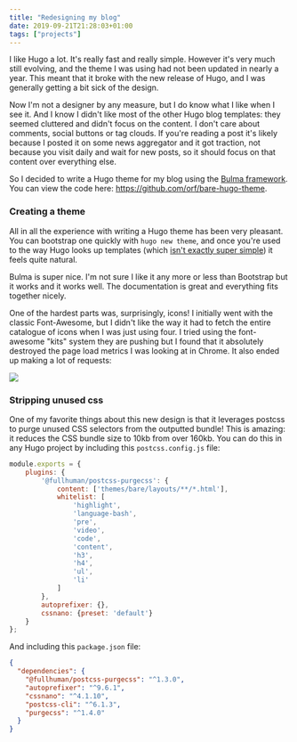 ```yaml
---
title: "Redesigning my blog"
date: 2019-09-21T21:28:03+01:00
tags: ["projects"]
---
```


I like Hugo a lot. It's really fast and really simple. However it's very much still evolving, and 
the theme I was using had not been updated in nearly a year. This meant that it broke with the new release of 
Hugo, and I was generally getting a bit sick of the design.

Now I'm not a designer by any measure, but I do know what I like when I see it. And I know I didn't like most of the
other Hugo blog templates: they seemed cluttered and didn't focus on the content. I don't care about comments, social 
buttons or tag clouds. If you're reading a post it's likely because I posted it on some news aggregator and it got 
traction, not because you visit daily and wait for new posts, so it should focus on that content over everything else.

So I decided to write a Hugo theme for my blog using the [Bulma framework](https://bulma.io/). You can view the code 
here: https://github.com/orf/bare-hugo-theme.

### Creating a theme

All in all the experience with writing a Hugo theme has been very pleasant. You can bootstrap one quickly with 
`hugo new theme`, and once you're used to the way Hugo looks up templates 
(which [isn't exactly super simple](https://gohugo.io/templates/lookup-order/#)) it feels quite natural.

Bulma is super nice. I'm not sure I like it any more or less than Bootstrap but it works and it works well. The 
documentation is great and everything fits together nicely.

One of the hardest parts was, surprisingly, icons! I initially went with the classic Font-Awesome, but I didn't like 
the way it had to fetch the entire catalogue of icons when I was just using four. I tried using the font-awesome "kits" 
system they are pushing but I found that it absolutely destroyed the page load metrics I was looking at in Chrome. It 
also ended up making a lot of requests:

![](screenshot.png)

### Stripping unused css

One of my favorite things about this new design is that it leverages postcss to purge unused CSS selectors from the 
outputted bundle! This is amazing: it reduces the CSS bundle size to 10kb from over 160kb. You can do this in any 
Hugo project by including this `postcss.config.js` file:

```javascript
module.exports = {
    plugins: {
        '@fullhuman/postcss-purgecss': {
            content: ['themes/bare/layouts/**/*.html'],
            whitelist: [
                'highlight',
                'language-bash',
                'pre',
                'video',
                'code',
                'content',
                'h3',
                'h4',
                'ul',
                'li'
            ]
        },
        autoprefixer: {},
        cssnano: {preset: 'default'}
    }
};
```

And including this `package.json` file:

```json
{
  "dependencies": {
    "@fullhuman/postcss-purgecss": "^1.3.0",
    "autoprefixer": "^9.6.1",
    "cssnano": "^4.1.10",
    "postcss-cli": "^6.1.3",
    "purgecss": "^1.4.0"
  }
}
```